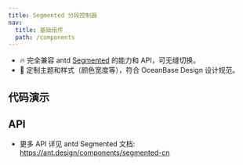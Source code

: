 ```yaml
---
title: Segmented 分段控制器
nav:
  title: 基础组件
  path: /components
---
```


- 🔥 完全兼容 antd [Segmented](https://ant.design/components/segmented-cn) 的能力和 API，可无缝切换。
- 💄 定制主题和样式（颜色宽度等），符合 OceanBase Design 设计规范。

## 代码演示


<code src="./demo/basic.tsx" title="基本"></code>


## API

- 更多 API 详见 antd Segmented 文档: https://ant.design/components/segmented-cn

